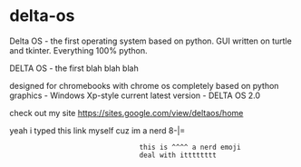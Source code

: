 # delta-os
Delta OS - the first operating system based on python. GUI written on turtle and tkinter. Everything 100% python.

DELTA OS - the first blah blah blah

designed for chromebooks with chrome os
completely based on python
graphics - Windows Xp-style
current latest version - DELTA OS 2.0

check out my site
https://sites.google.com/view/deltaos/home

yeah i typed this link myself cuz im a nerd 8-|=

                                    this is ^^^^ a nerd emoji
                                    deal with itttttttt
